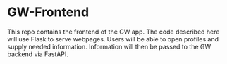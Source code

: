 # GW-Frontend

This repo contains the frontend of the GW app.
The code described here will use Flask to serve webpages.
Users will be able to open profiles and supply needed information.
Information will then be passed to the GW backend via FastAPI.
